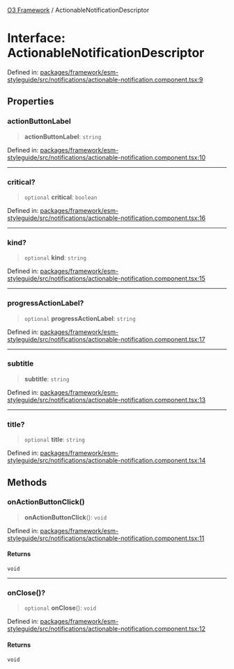 [O3 Framework](../API.md) / ActionableNotificationDescriptor

# Interface: ActionableNotificationDescriptor

Defined in: [packages/framework/esm-styleguide/src/notifications/actionable-notification.component.tsx:9](https://github.com/openmrs/openmrs-esm-core/blob/main/packages/framework/esm-styleguide/src/notifications/actionable-notification.component.tsx#L9)

## Properties

### actionButtonLabel

> **actionButtonLabel**: `string`

Defined in: [packages/framework/esm-styleguide/src/notifications/actionable-notification.component.tsx:10](https://github.com/openmrs/openmrs-esm-core/blob/main/packages/framework/esm-styleguide/src/notifications/actionable-notification.component.tsx#L10)

***

### critical?

> `optional` **critical**: `boolean`

Defined in: [packages/framework/esm-styleguide/src/notifications/actionable-notification.component.tsx:16](https://github.com/openmrs/openmrs-esm-core/blob/main/packages/framework/esm-styleguide/src/notifications/actionable-notification.component.tsx#L16)

***

### kind?

> `optional` **kind**: `string`

Defined in: [packages/framework/esm-styleguide/src/notifications/actionable-notification.component.tsx:15](https://github.com/openmrs/openmrs-esm-core/blob/main/packages/framework/esm-styleguide/src/notifications/actionable-notification.component.tsx#L15)

***

### progressActionLabel?

> `optional` **progressActionLabel**: `string`

Defined in: [packages/framework/esm-styleguide/src/notifications/actionable-notification.component.tsx:17](https://github.com/openmrs/openmrs-esm-core/blob/main/packages/framework/esm-styleguide/src/notifications/actionable-notification.component.tsx#L17)

***

### subtitle

> **subtitle**: `string`

Defined in: [packages/framework/esm-styleguide/src/notifications/actionable-notification.component.tsx:13](https://github.com/openmrs/openmrs-esm-core/blob/main/packages/framework/esm-styleguide/src/notifications/actionable-notification.component.tsx#L13)

***

### title?

> `optional` **title**: `string`

Defined in: [packages/framework/esm-styleguide/src/notifications/actionable-notification.component.tsx:14](https://github.com/openmrs/openmrs-esm-core/blob/main/packages/framework/esm-styleguide/src/notifications/actionable-notification.component.tsx#L14)

## Methods

### onActionButtonClick()

> **onActionButtonClick**(): `void`

Defined in: [packages/framework/esm-styleguide/src/notifications/actionable-notification.component.tsx:11](https://github.com/openmrs/openmrs-esm-core/blob/main/packages/framework/esm-styleguide/src/notifications/actionable-notification.component.tsx#L11)

#### Returns

`void`

***

### onClose()?

> `optional` **onClose**(): `void`

Defined in: [packages/framework/esm-styleguide/src/notifications/actionable-notification.component.tsx:12](https://github.com/openmrs/openmrs-esm-core/blob/main/packages/framework/esm-styleguide/src/notifications/actionable-notification.component.tsx#L12)

#### Returns

`void`

